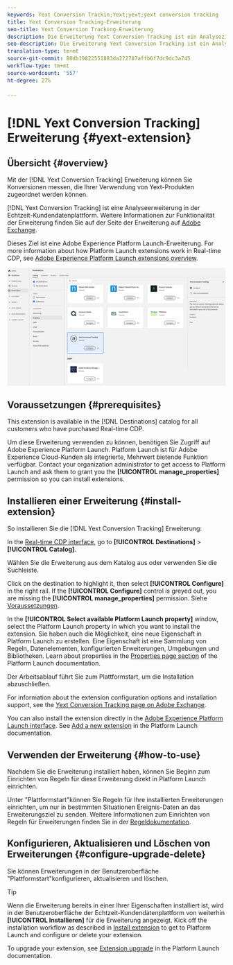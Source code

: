 ```yaml
---
keywords: Yext Conversion Trackin;Yext;yext;yext conversion tracking
title: Yext Conversion Tracking-Erweiterung
seo-title: Yext Conversion Tracking-Erweiterung
description: Die Erweiterung Yext Conversion Tracking ist ein Analyseziel in der Echtzeit-Kundendatenplattform. Weitere Informationen zur Funktionalität der Erweiterung finden Sie auf der Seite der Erweiterung auf Adobe Exchange.
seo-description: Die Erweiterung Yext Conversion Tracking ist ein Analyseziel in der Echtzeit-Kundendatenplattform. Weitere Informationen zur Funktionalität der Erweiterung finden Sie auf der Seite der Erweiterung auf Adobe Exchange.
translation-type: tm+mt
source-git-commit: 80db19822551883da272787affb6f7dc9dc3a745
workflow-type: tm+mt
source-wordcount: '557'
ht-degree: 27%

---
```



# [!DNL Yext Conversion Tracking] Erweiterung {#yext-extension}

## Übersicht {#overview}

Mit der [!DNL Yext Conversion Tracking] Erweiterung können Sie Konversionen messen, die Ihrer Verwendung von Yext-Produkten zugeordnet werden können.

[!DNL Yext Conversion Tracking] ist eine Analyseerweiterung in der Echtzeit-Kundendatenplattform. Weitere Informationen zur Funktionalität der Erweiterung finden Sie auf der Seite der Erweiterung auf [Adobe Exchange](https://exchange.adobe.com/experiencecloud.details.103174.yext-conversion-tracking.html).

Dieses Ziel ist eine Adobe Experience Platform Launch-Erweiterung. For more information about how Platform Launch extensions work in Real-time CDP, see [Adobe Experience Platform Launch extensions overview](../launch-extensions/overview.md).

![YXT Conversion Tracking Extension](../../assets/catalog/analytics/yext/catalog.png)

## Voraussetzungen  {#prerequisites}

This extension is available in the [!DNL Destinations] catalog for all customers who have purchased Real-time CDP.

Um diese Erweiterung verwenden zu können, benötigen Sie Zugriff auf Adobe Experience Platform Launch.  Platform Launch ist für Adobe Experience Cloud-Kunden als integrierte, Mehrwert bietende Funktion verfügbar. Contact your organization administrator to get access to Platform Launch and ask them to grant you the **[!UICONTROL manage_properties]** permission so you can install extensions.

## Installieren einer Erweiterung {#install-extension}

So installieren Sie die [!DNL Yext Conversion Tracking] Erweiterung:

In the [Real-time CDP interface](http://platform.adobe.com/), go to **[!UICONTROL Destinations]** > **[!UICONTROL Catalog]**.

Wählen Sie die Erweiterung aus dem Katalog aus oder verwenden Sie die Suchleiste.

Click on the destination to highlight it, then select **[!UICONTROL Configure]** in the right rail. If the **[!UICONTROL Configure]** control is greyed out, you are missing the **[!UICONTROL manage_properties]** permission. Siehe [Voraussetzungen](#prerequisites).

In the **[!UICONTROL Select available Platform Launch property]** window, select the Platform Launch property in which you want to install the extension. Sie haben auch die Möglichkeit, eine neue Eigenschaft in Platform Launch zu erstellen. Eine Eigenschaft ist eine Sammlung von Regeln, Datenelementen, konfigurierten Erweiterungen, Umgebungen und Bibliotheken. Learn about properties in the [Properties page section](https://experienceleague.adobe.com/docs/launch/using/reference/admin/companies-and-properties.html#properties-page) of the Platform Launch documentation.

Der Arbeitsablauf führt Sie zum Plattformstart, um die Installation abzuschließen.

For information about the extension configuration options and installation support, see the [Yext Conversion Tracking page on Adobe Exchange](https://exchange.adobe.com/experiencecloud.details.103174.yext-conversion-tracking.html).

You can also install the extension directly in the [Adobe Experience Platform Launch interface](https://launch.adobe.com/). See [Add a new extension](https://experienceleague.adobe.com/docs/launch/using/reference/manage-resources/extensions/overview.html?lang=en#add-a-new-extension) in the Platform Launch documentation.

## Verwenden der Erweiterung {#how-to-use}

Nachdem Sie die Erweiterung installiert haben, können Sie Beginn zum Einrichten von Regeln für diese Erweiterung direkt in Platform Launch einrichten.

Unter &quot;Plattformstart&quot;können Sie Regeln für Ihre installierten Erweiterungen einrichten, um nur in bestimmten Situationen Ereignis-Daten an das Erweiterungsziel zu senden. Weitere Informationen zum Einrichten von Regeln für Erweiterungen finden Sie in der [Regeldokumentation](https://experienceleague.adobe.com/docs/launch/using/reference/manage-resources/rules.html).

## Konfigurieren, Aktualisieren und Löschen von Erweiterungen {#configure-upgrade-delete}

Sie können Erweiterungen in der Benutzeroberfläche &quot;Plattformstart&quot;konfigurieren, aktualisieren und löschen.

>[!TIP]
>
>Wenn die Erweiterung bereits in einer Ihrer Eigenschaften installiert ist, wird in der Benutzeroberfläche der Echtzeit-Kundendatenplattform von weiterhin **[!UICONTROL Installieren]** für die Erweiterung angezeigt. Kick off the installation workflow as described in [Install extension](#install-extension) to get to Platform Launch and configure or delete your extension.

To upgrade your extension, see [Extension upgrade](https://experienceleague.adobe.com/docs/launch/using/reference/manage-resources/extensions/extension-upgrade.html) in the Platform Launch documentation.
